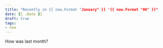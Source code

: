 ```yaml
---
title: "Recently in {{ now.Format "January" }} '{{ now.Format "06" }}"
date: {{ .Date }}
draft: true
tags:
- now
---
```


How was last month?

<!--more-->
